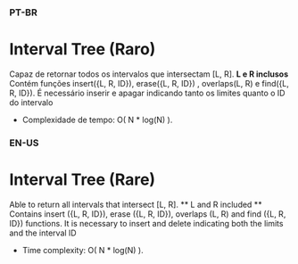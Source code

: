 
### PT-BR

# Interval Tree (Raro)

Capaz de retornar todos os intervalos que intersectam [L, R]. **L e R inclusos**\
Contém funções insert({L, R, ID}), erase({L, R, ID}) , overlaps(L, R) e find({L, R, ID}).
É necessário inserir e apagar indicando tanto os limites quanto o ID do intervalo

* Complexidade de tempo: O( N * log(N) ).


### EN-US

# Interval Tree (Rare)

Able to return all intervals that intersect [L, R]. ** L and R included ** \
Contains insert ({L, R, ID}), erase ({L, R, ID}), overlaps (L, R) and find ({L, R, ID}) functions.
It is necessary to insert and delete indicating both the limits and the interval ID

* Time complexity: O( N * log(N) ).


